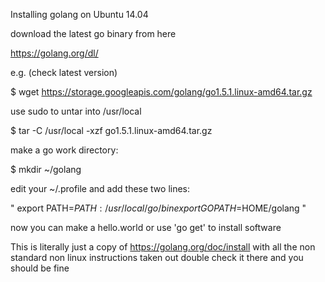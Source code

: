 Installing golang on Ubuntu 14.04

download the latest go binary from here

https://golang.org/dl/

e.g. (check latest version)

$ wget https://storage.googleapis.com/golang/go1.5.1.linux-amd64.tar.gz

use sudo to untar into /usr/local 

$ tar -C /usr/local -xzf go1.5.1.linux-amd64.tar.gz

make a go work directory:

$ mkdir ~/golang

edit your ~/.profile and add these two lines:

"
export PATH=$PATH:/usr/local/go/bin
export GOPATH=$HOME/golang
"

now you can make a hello.world or use 'go get' to install software

This is literally just a copy of https://golang.org/doc/install
with all the non standard non linux instructions taken out
double check it there
and you should be fine
